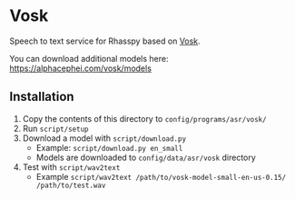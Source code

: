 # Vosk

Speech to text service for Rhasspy based on [Vosk](https://alphacephei.com/vosk/).

You can download additional models here: https://alphacephei.com/vosk/models


## Installation

1. Copy the contents of this directory to `config/programs/asr/vosk/`
2. Run `script/setup`
3. Download a model with `script/download.py`
    * Example: `script/download.py en_small`
    * Models are downloaded to `config/data/asr/vosk` directory
4. Test with `script/wav2text`
    * Example `script/wav2text /path/to/vosk-model-small-en-us-0.15/ /path/to/test.wav`
